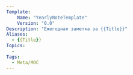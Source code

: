 ```yaml
---
Template:
    Name: "YearlyNoteTemplate"
    Version: "0.0"
Description: "Ежегодная заметка за {{Title}}"
Aliases:
  - {{Title}}
Topics:
  - 
Tags:
  - Meta/MOC
---
```


